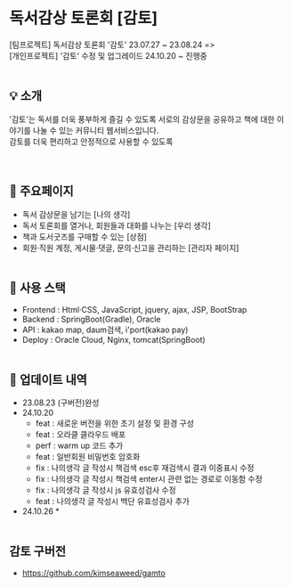 # 독서감상 토론회 [감토]

[팀프로젝트] 독서감상 토론회 '감토' 
23.07.27 ~ 23.08.24 => <br>
[개인프로젝트] '감토' 수정 및 업그레이드 24.10.20 ~  진행중
<br><br>

## 💡 소개
'감토'는 독서를 더욱 풍부하게 즐길 수 있도록 서로의 감상문을 공유하고 책에 대한 이야기를 나눌 수 있는 커뮤니티 웹서비스입니다.<br>
감토를 더욱 편리하고 안정적으로 사용할 수 있도록  
<br><br>
## 📜 주요페이지
* 독서 감상문을 남기는 [나의 생각]
* 독서 토론회를 열거나, 회원들과 대화를 나누는  [우리 생각]
* 책과 도서굿즈를 구매할 수 있는 [상점]
* 회원·직원 계정, 게시물·댓글, 문의·신고을 관리하는 [관리자 페이지]
  <br><br>

## 🔧 사용 스택
* Frontend : Html·CSS, JavaScript, jquery, ajax, JSP, BootStrap
* Backend : SpringBoot(Gradle), Oracle
* API : kakao map, daum검색, i'port(kakao pay)
* Deploy : Oracle Cloud, Nginx, tomcat(SpringBoot)
  <br><br>

## 📰 업데이트 내역
* 23.08.23 (구버전)완성
* 24.10.20 
  * feat : 새로운 버전을 위한 초기 설정 및 환경 구성
  * feat : 오라클 클라우드 배포
  * perf : warm up 코드 추가 
  * feat : 일반회원 비밀번호 암호화
  * fix : 나의생각 글 작성시 책검색 esc후 재검색시 결과 이중표시 수정 
  * fix : 나의생각 글 작성시 책검색 enter시 관련 없는 경로로 이동함 수정
  * fix : 나의생각 글 작성시 js 유효성검사 수정
  * feat : 나의생각 글 작성시 백단 유효성검사 추가
* 24.10.26
  * 
        <br><br>

## 감토 구버전
* https://github.com/kimseaweed/gamto
